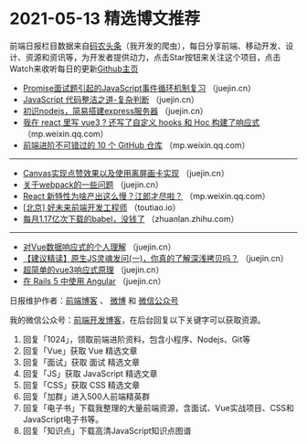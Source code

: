 # 2021-05-13 精选博文推荐

前端日报栏目数据来自[码农头条](https://toutiao.qdkfweb.cn/)（我开发的爬虫），每日分享前端、移动开发、设计、资源和资讯等，为开发者提供动力，点击Star按钮来关注这个项目，点击Watch来收听每日的更新[Github主页](https://github.com/kujian/frontendDaily)
* [Promise面试题引起的JavaScript事件循环机制复习](https://juejin.cn/post/6961325053984112677) （juejin.cn）
* [JavaScript 代码整洁之道-复杂判断](https://juejin.cn/post/6961324184655888392) （juejin.cn）
* [初识nodejs，简易搭建express服务器](https://juejin.cn/post/6961322083842261022) （juejin.cn）
* [我在 react 里写 vue3 ? 还写了自定义 hooks 和 Hoc 构建了响应式](https://mp.weixin.qq.com/s?__biz=Mzg2ODQ1OTExOA==&mid=2247489960&idx=1&sn=e215fe22943661148588e2b749b7baed) （mp.weixin.qq.com）
* [前端进阶不可错过的 10 个 GitHub 仓库](https://mp.weixin.qq.com/s/i9nIphjl--36yJQfsMfNpQ) （mp.weixin.qq.com）

***
* [Canvas实现点赞效果以及使用离屏画卡实现](https://juejin.cn/post/6961357372417638408) （juejin.cn）
* [关于webpack的一些问题](https://juejin.cn/post/6961289401813073933) （juejin.cn）
* [React 新特性为啥产出这么慢？江郎才尽啦？](https://mp.weixin.qq.com/s/adzYLlXOo9-7vWkc5vH6KQ) （mp.weixin.qq.com）
* [[北京] 好未来前端开发工程师](https://toutiao.io/posts/nqz2hvf) （toutiao.io）
* [每月1.17亿次下载的babel，没钱了](https://zhuanlan.zhihu.com/p/371780362) （zhuanlan.zhihu.com）

***
* [对Vue数据响应式的个人理解](https://juejin.cn/post/6961342948390731783) （juejin.cn）
* [【建议精读】原生JS灵魂发问(一)，你真的了解深浅拷贝吗？](https://juejin.cn/post/6961339083650138119) （juejin.cn）
* [超简单的vue3响应式原理](https://juejin.cn/post/6961338592471810084) （juejin.cn）
* [在 Rails 5 中使用 Angular](https://juejin.cn/post/6961336342349348894) （juejin.cn）

日报维护作者：[前端博客](https://qdkfweb.cn/) 、 [微博](http://weibo.com/kujian) 和 [微信公众号](https://open.weixin.qq.com/qr/code?username=caibaojian_com)

我的微信公众号：[前端开发博客](https://open.weixin.qq.com/qr/code?username=caibaojian_com)，在后台回复以下关键字可以获取资源。

1. 回复「1024」，领取前端进阶资料，包含小程序、Nodejs、Git等
2. 回复「Vue」获取 Vue 精选文章
3. 回复「面试」获取 面试 精选文章
4. 回复「JS」获取 JavaScript 精选文章
5. 回复「CSS」获取 CSS 精选文章
6. 回复「加群」进入500人前端精英群
7. 回复「电子书」下载我整理的大量前端资源，含面试、Vue实战项目、CSS和JavaScript电子书等。
8. 回复「知识点」下载高清JavaScript知识点图谱